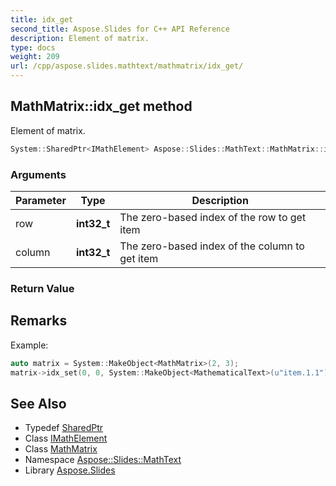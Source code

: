 ```yaml
---
title: idx_get
second_title: Aspose.Slides for C++ API Reference
description: Element of matrix.
type: docs
weight: 209
url: /cpp/aspose.slides.mathtext/mathmatrix/idx_get/
---
```

## MathMatrix::idx_get method


Element of matrix.

```cpp
System::SharedPtr<IMathElement> Aspose::Slides::MathText::MathMatrix::idx_get(int32_t row, int32_t column) override
```


### Arguments

| Parameter | Type | Description |
| --- | --- | --- |
| row | **int32_t** | The zero-based index of the row to get item |
| column | **int32_t** | The zero-based index of the column to get item |

### Return Value


## Remarks



Example: 
```cpp
auto matrix = System::MakeObject<MathMatrix>(2, 3);
matrix->idx_set(0, 0, System::MakeObject<MathematicalText>(u"item.1.1"));
```

## See Also

* Typedef [SharedPtr](../../../system/sharedptr/)
* Class [IMathElement](../../imathelement/)
* Class [MathMatrix](../)
* Namespace [Aspose::Slides::MathText](../../)
* Library [Aspose.Slides](../../../)
